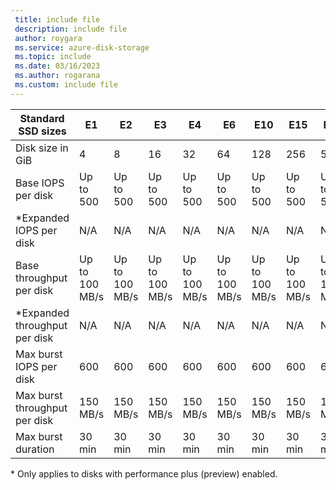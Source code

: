 ```yaml
---
 title: include file
 description: include file
 author: roygara
 ms.service: azure-disk-storage
 ms.topic: include
 ms.date: 03/16/2023
 ms.author: rogarana
 ms.custom: include file
---
```


| Standard SSD sizes | E1 | E2 | E3 | E4 | E6 | E10 | E15 | E20 | E30 | E40 | E50 | E60 | E70 | E80 |
|--------------------|----|----|----|----|----|-----|-----|-----|-----|-----|-----|------|------|------|
| Disk size in GiB | 4 | 8 | 16 | 32 | 64 | 128 | 256 | 512 | 1,024 | 2,048 | 4,096 | 8,192 | 16,384 | 32,767 |
| Base IOPS per disk | Up to 500 | Up to 500 | Up to 500 | Up to 500 | Up to 500 | Up to 500 | Up to 500 | Up to 500 | Up to 500 | Up to 500 | Up to 500 | Up to 2,000 | Up to 4,000 | Up to 6,000 |
| *Expanded IOPS per disk | N/A | N/A | N/A | N/A | N/A | N/A | N/A | N/A | Up to 1,500 | Up to 3,000 | Up to 6,000 | Up to 6,000 | Up to 6,000 | Up to 6,000 |
| Base throughput per disk |  Up to 100 MB/s | Up to 100 MB/s | Up to 100 MB/s | Up to 100 MB/s |  Up to 100 MB/s  |  Up to 100 MB/s | Up to 100 MB/s | Up to 100 MB/s | Up to 100 MB/s | Up to 100 MB/s | Up to 100 MB/s| Up to 400 MB/s |  Up to 600 MB/s | Up to 750 MB/s |
| *Expanded throughput per disk |  N/A | N/A | N/A | N/A |  N/A  |  N/A | N/A | N/A | Up to 150 MB/s | Up to 300 MB/s | Up to 600 MB/s| Up to 750 MB/s |  Up to 750 MB/s | Up to 750 MB/s |
| Max burst IOPS per disk | 600 | 600 | 600 | 600 | 600 | 600 | 600 | 600 | 1000 |
| Max burst throughput per disk | 150 MB/s | 150 MB/s | 150 MB/s | 150 MB/s | 150 MB/s | 150 MB/s | 150 MB/s | 150 MB/s | 250 MB/s |
| Max burst duration | 30 min  | 30 min  | 30 min  | 30 min  | 30 min  | 30 min  | 30 min  | 30 min  | 30 min |

\* Only applies to disks with performance plus (preview) enabled.
